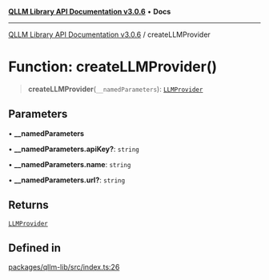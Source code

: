 [**QLLM Library API Documentation v3.0.6**](../README.md) • **Docs**

***

[QLLM Library API Documentation v3.0.6](../globals.md) / createLLMProvider

# Function: createLLMProvider()

> **createLLMProvider**(`__namedParameters`): [`LLMProvider`](../interfaces/LLMProvider.md)

## Parameters

• **\_\_namedParameters**

• **\_\_namedParameters.apiKey?**: `string`

• **\_\_namedParameters.name**: `string`

• **\_\_namedParameters.url?**: `string`

## Returns

[`LLMProvider`](../interfaces/LLMProvider.md)

## Defined in

[packages/qllm-lib/src/index.ts:26](https://github.com/quantalogic/qllm/blob/b15a3aa4af263bce36ea091a0f29bf1255b95497/packages/qllm-lib/src/index.ts#L26)
